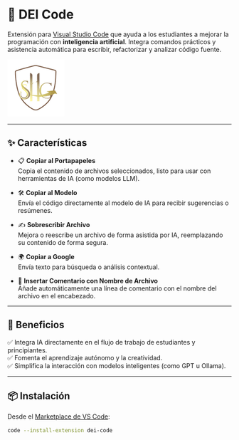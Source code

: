 # 🤖 DEI Code

Extensión para [Visual Studio Code](https://code.visualstudio.com/) que ayuda a los estudiantes a mejorar la programación con **inteligencia artificial**. Integra comandos prácticos y asistencia automática para escribir, refactorizar y analizar código fuente.

![DEI Code Banner](./icon.png)

---

## ✨ Características

- 📋 **Copiar al Portapapeles**  
  Copia el contenido de archivos seleccionados, listo para usar con herramientas de IA (como modelos LLM).

- 🛠️ **Copiar al Modelo**  
  Envía el código directamente al modelo de IA para recibir sugerencias o resúmenes.

- ✍️ **Sobrescribir Archivo**  
  Mejora o reescribe un archivo de forma asistida por IA, reemplazando su contenido de forma segura.

- 🌍 **Copiar a Google**  
  Envía texto para búsqueda o análisis contextual.

- 📝 **Insertar Comentario con Nombre de Archivo**  
  Añade automáticamente una línea de comentario con el nombre del archivo en el encabezado.

---

## 🚀 Beneficios

✅ Integra IA directamente en el flujo de trabajo de estudiantes y principiantes.  
✅ Fomenta el aprendizaje autónomo y la creatividad.  
✅ Simplifica la interacción con modelos inteligentes (como GPT u Ollama).

---

## 📦 Instalación

Desde el [Marketplace de VS Code](https://marketplace.visualstudio.com):

```bash
code --install-extension dei-code
